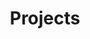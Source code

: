 ---
layout: projects
title: Projects
category: en
type: page
projects: 
  app:
  -
    name: "FillTime (in progress)"
    date: "Aug 2015"
    des: "A Time Log App, used for recording what you have done every day."
    link:
    ios:
    based: "Swift"
  -
    name: "Left 4 Dead Level Design：HIT Campus (in progress)"
    date: "Aug 2015"
    img: "http://ww3.sinaimg.cn/large/6d0af205jw1ev4gtxg2b0j2093093q4r.jpg"
    des: "Rebuild my university campus in Left 4 Dead. To memorize happy moments during my campus life."
    link: "/en/l4d2/"
    steam:
    based: "Hammer Editor"
  -
    name: "GRE Flashcard"
    date: "Mar 2015"
    img: "http://ww1.sinaimg.cn/large/6d0af205jw1ev4g9emjb3j206o06ot8o.jpg"
    des: "A web app for GRE core words remembering in a fresh way by finding approximation between words."
    github: "http://hectorguo.com/GRE-Flashcard/"
    based: "Javascript, Bootstrap"
  -
    name: "Markdown Plugin for CKEditor"
    img: "http://ww1.sinaimg.cn/large/6d0af205jw1ev2im7dyy9j20470470sk.jpg"
    date: "Nov 2014"
    des: "A CKEditor plugin, embeded in CKEditor, which can use Markdown format to edit."
    github: "https://github.com/hectorguo/CKEditor-Markdown-Plugin"
    based: "Javascript"
  -
    name: "File Uploader"
    date: "Mar 2014"
    des: "File Uploader with mOxie"
    github: "https://github.com/moxiecode/plupload"
    based: "Javscript, HTML5"
  -
    name: "QR Code-based Bus Exchanging Query"
    date: "Jul 2012"
    img: "http://ww4.sinaimg.cn/large/6d0af205jw1ev2j9gmhdgj204u04u0sx.jpg"
    des: "Querying bus exchanging information by scanning QR code which has located your current position."
    based: "Javascript, Jquery Mobile, Baidu Map"
    github: "https://github.com/hectorguo/QRmap"
  -
    name: "Douban Movie"
    date: "May 2011"
    img: "http://ww2.sinaimg.cn/large/6d0af205jw1ev2j60khznj203d03d0sk.jpg"
    des: "A chrome extension, used for quickly querying movie ranking from Douban Movie"
    chrome: "https://chrome.google.com/webstore/detail/%E8%B1%86%E7%93%A3%E7%94%B5%E5%BD%B1%E5%88%92%E8%AF%8D%E6%90%9C%E7%B4%A2/femcbbmhkcbbmbfmokdopgpfolbamini"
    based: "Javascript, Chrome Extension"
  -
    name: "Make Search Easier"
    date: "July 2010"
    img: "http://ww2.sinaimg.cn/large/6d0af205jw1eycipftcu9j20c80c874w.jpg"
    des: "Similar image searching, used for quickly identifying Traffic Signs"
    link: "/en/make-search-easier/"
    based: "Python, PHP"
  design:
  -
    name: "Maxthon Browser Skins"
    date: "Jul 2011"
    img: "http://ww1.sinaimg.cn/large/6d0af205jw1evsp7fcxcwj205k046mxe.jpg"
    link: "/en/browser-interface-design/"
    des: "Two funny simple skins of Maxthon Browser."
  -
    name: "Uniforms for Graduation"
    date: "Jun 2012"
    img: "http://ww3.sinaimg.cn/large/6d0af205jw1evsovq2xl7j205k0460sn.jpg"
    link: "/en/uniforms-design/"
    des: "A cool style of uniforms which contains all my classmates' avatars."
  -
    name: "Infographics for Product Management"
    date: "Mar 2013"
    img: ""
    des: "Used for publishing ROI reports of IT products."
  -
    name: "PPT Templates"
    date: "May 2013"
    img: "http://ww2.sinaimg.cn/large/6d0af205jw1evsonbeh6aj205k046t8j.jpg"
    des: "Common use for my presentations."
  -
    name: "Red Package"
    date: "Oct 2015"
    des: "A gift for the monitor of my class who are getting married"
    img: "http://ww1.sinaimg.cn/small/6d0af205jw1eyckb26bxdj20az07hdgy.jpg"
    link: "/en/red-package/"
---